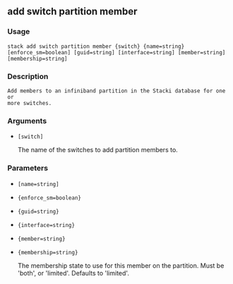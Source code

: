 ## add switch partition member

### Usage

`stack add switch partition member {switch} {name=string} [enforce_sm=boolean] [guid=string] [interface=string] [member=string] [membership=string]`

### Description


	Add members to an infiniband partition in the Stacki database for one or
	more switches.

	

### Arguments

* `[switch]`

   The name of the switches to add partition members to.


### Parameters
* `[name=string]`
* `{enforce_sm=boolean}`
* `{guid=string}`
* `{interface=string}`
* `{member=string}`
* `{membership=string}`

   The membership state to use for this member on the partition.  Must be 'both',
	or 'limited'.  Defaults to 'limited'.


